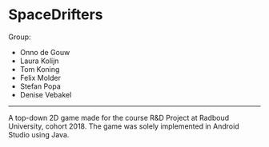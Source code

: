 # SpaceDrifters

Group:
- Onno de Gouw
- Laura Kolijn
- Tom Koning
- Felix Molder
- Stefan Popa
- Denise Vebakel

-----------------------------------------------------------------

A top-down 2D game made for the course R&D Project at Radboud University, cohort 2018. The game was solely implemented in Android Studio using Java.
